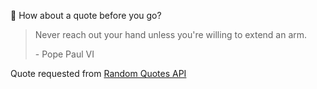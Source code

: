 📣 How about a quote before you go?

> Never reach out your hand unless you're willing to extend an arm.
>
> <p>- Pope Paul VI</p>

Quote requested from [Random Quotes API](https://github.com/lukePeavey/quotable)
